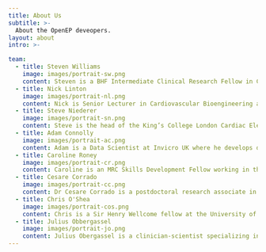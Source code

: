 ```yaml
---
title: About Us
subtitle: >-
  About the OpenEP deveopers.
layout: about
intro: >-

team:
  - title: Steven Williams
    image: images/portrait-sw.png
    content: Steven is a BHF Intermediate Clinical Research Fellow in Cardiac Electrophysiology at the University of Edinburgh and an Honorary Senior Lecturer in the Division of Imaging Sciences & Biomedical Engineering at  King's College London. His research interests focus on the intersection of electrophysiology and cardiac imaging with insights from computational modelling.
  - title: Nick Linton
    image: images/portrait-nl.png
    content: Nick is Senior Lecturer in Cardiovascular Bioengineering at Imperial College London, combined with being a Consultant Cardiologist and Electrophysiologist at Imperial Healthcare. His research interests include mapping of complex arrhythmias and the development of predictive tools for arrhythmia.
  - title: Steve Niederer
    image: images/portrait-sn.png
    content: Steve is the head of the King’s College London Cardiac Electro-Mechanics Research Group  (CEMRG). The group focus on using physiology and physics encoded in biophysical models to interpret diagnostic and imaging data from the heart. The team works closely with cardiac imaging, cardiology, cardiovascular research and data science collaborators  to bring novel technologies to bear to study and treat cardiovascular diseases.
  - title: Adam Connolly
    image: images/portrait-ac.png
    content: Adam is a Data Scientist at Invicro UK where he develops deep neural networks for various biomedical and image processing tasks, alongside general software development work. Prior to this he was a research associate in computational cardiac electrophysiology at King's College London. Adam has a PhD in aerospace engineering from Imperial College London.
  - title: Caroline Roney
    image: images/portrait-cr.png
    content: Caroline is an MRC Skills Development Fellow working in the School of Biomedical Engineering & Imaging Sciences at King’s College London. She uses a combination of signal processing, machine learning and computational modelling techniques to develop novel methodologies for investigating atrial fibrillation mechanisms from clinical imaging data and electrical recordings.
  - title: Cesare Corrado
    image: images/portrait-cc.png
    content: Dr Cesare Corrado is a postdoctoral research associate in the School of Biomedical Engineering & Imaging Sciences at King’s College London. His earlier research concerned computational models for multi-physics problems and data assimilation techniques (reverse engineering). Using computational models of the human heart, personalised from clinical data (MRI, Electrograms), he develops new methodologies to improve the treatment of cardiac arrhythmias.
  - title: Chris O'Shea
    image: images/portrait-cos.png
    content: Chris is a Sir Henry Wellcome fellow at the University of Birmingham. His research aims to develop new tools and combine expertise and knowledge from preclinical optical mapping and clinical electroanatomical mapping to improve understanding and treatment of cardiac arrhythmias.
  - title: Julius Obbergassel
    image: images/portrait-jo.png
    content: Julius Obergassel is a clinician-scientist specializing in interventional electrophysiology. He merges classical statistics with data science and machine learning for his clinical and translational research while also aiming to create secure, GDPR-compliant research platforms for efficient clinic-based and decentralized patient-near research. As a post-doctoral researcher, Julius focuses on atrial fibrillation and atrial cardiomyopathy using innovative computing-based approaches. He's a principal investigator in a cross-disciplinary lab at the Hamburg House of Computing and Datascience (HCDS) and works on non-invasive diagnostics for atrial cardiomyopathy in the PREDACM project, funded by the German Heart Foundation.
---
```

